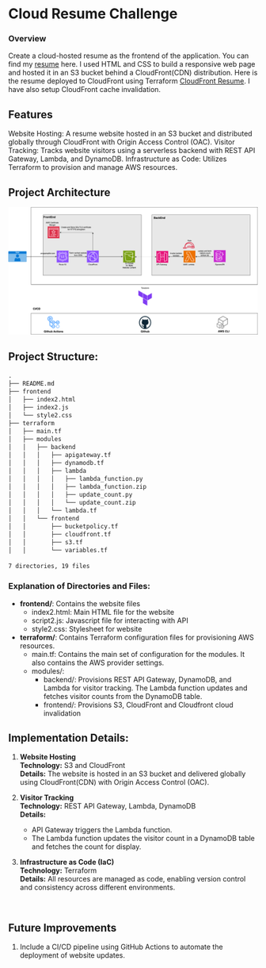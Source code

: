 # Cloud Resume Challenge



### Overview  

Create a cloud-hosted resume as the frontend of the application. You can find my [resume](https://anupamadhir.com) here.
I used HTML and CSS to build a responsive web page and hosted it in an S3 bucket behind a CloudFront(CDN) distribution.
Here is the resume deployed to CloudFront using Terraform [CloudFront Resume](https://de1n5o2n269bm.cloudfront.net/).
I have also setup CloudFront cache invalidation.  

## Features

Website Hosting: A resume website hosted in an S3 bucket and distributed globally through CloudFront with Origin Access Control (OAC).
Visitor Tracking: Tracks website visitors using a serverless backend with REST API Gateway, Lambda, and DynamoDB.
Infrastructure as Code: Utilizes Terraform to provision and manage AWS resources.  

## Project Architecture

![](.idea/images/Terraform-2.png)


## Project Structure:

    .
    ├── README.md
    ├── frontend
    │   ├── index2.html
    │   ├── index2.js
    │   └── style2.css
    ├── terraform
    │   ├── main.tf
    │   ├── modules
    │   │   ├── backend
    │   │   │   ├── apigateway.tf
    │   │   │   ├── dynamodb.tf
    │   │   │   ├── lambda
    │   │   │   │   ├── lambda_function.py
    │   │   │   │   ├── lambda_function.zip
    │   │   │   │   ├── update_count.py
    │   │   │   │   └── update_count.zip
    │   │   │   └── lambda.tf
    │   │   └── frontend
    │   │       ├── bucketpolicy.tf
    │   │       ├── cloudfront.tf
    │   │       ├── s3.tf
    │   │       └── variables.tf
 
    7 directories, 19 files




### Explanation of Directories and Files:

- **frontend/**: Contains the website files
  * index2.html: Main HTML file for the website  
  * script2.js: Javascript file for interacting with API  
  * style2.css: Stylesheet for website  
- **terraform/**: Contains Terraform configuration files for provisioning AWS resources.  
   * main.tf: Contains the main set of configuration for the modules. It also contains the AWS provider settings.
   * modules/:  
     * backend/: Provisions REST API Gateway, DynamoDB, and Lambda for visitor tracking. The Lambda function updates and fetches visitor counts from the DynamoDB table.
     * frontend/: Provisions S3, CloudFront and Cloudfront cloud invalidation
   
## Implementation Details:
1. **Website Hosting**  
    **Technology:** S3 and CloudFront  
    **Details:** The website is hosted in an S3 bucket and delivered globally using CloudFront(CDN) with Origin Access Control (OAC).  

2. **Visitor Tracking**  
   **Technology:** REST API Gateway, Lambda, DynamoDB  
   **Details:**
   - API Gateway triggers the Lambda function.
   - The Lambda function updates the visitor count in a DynamoDB table and fetches the count for display.
    
3. **Infrastructure as Code (IaC)**   
   **Technology:** Terraform  
   **Details:** All resources are managed as code, enabling version control and consistency across different environments.

<br>

## Future Improvements
1. Include a CI/CD pipeline using GitHub Actions to automate the deployment of website updates.

<br>
